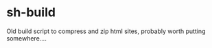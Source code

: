 sh-build
========

Old build script to compress and zip html sites, probably worth putting somewhere....